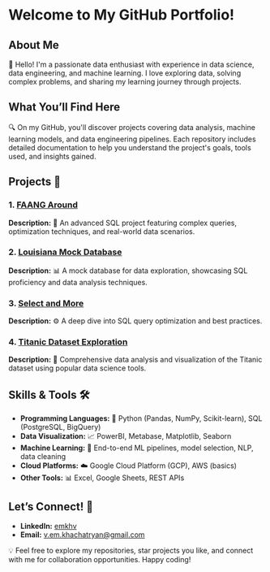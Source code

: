 # Welcome to My GitHub Portfolio!

## About Me
👋 Hello! I'm a passionate data enthusiast with experience in data science, data engineering, and machine learning. I love exploring data, solving complex problems, and sharing my learning journey through projects.

## What You’ll Find Here
🔍 On my GitHub, you'll discover projects covering data analysis, machine learning models, and data engineering pipelines. Each repository includes detailed documentation to help you understand the project's goals, tools used, and insights gained.

## Projects 🚀

### 1. [FAANG Around](https://github.com/emkhv/FAANG_around)
**Description:** 🧠 An advanced SQL project featuring complex queries, optimization techniques, and real-world data scenarios.

### 2. [Louisiana Mock Database](https://github.com/emkhv/Louisiana-mock-database)
**Description:** 📊 A mock database for data exploration, showcasing SQL proficiency and data analysis techniques.

### 3. [Select and More](https://github.com/emkhv/Select-and-more)
**Description:** ⚙️ A deep dive into SQL query optimization and best practices.

### 4. [Titanic Dataset Exploration](https://github.com/emkhv/Titanic_dataset_exploration)
**Description:** 🚢 Comprehensive data analysis and visualization of the Titanic dataset using popular data science tools.

## Skills & Tools 🛠️
- **Programming Languages:** 🐍 Python (Pandas, NumPy, Scikit-learn), SQL (PostgreSQL, BigQuery)
- **Data Visualization:** 📈 PowerBI, Metabase, Matplotlib, Seaborn
- **Machine Learning:** 🤖 End-to-end ML pipelines, model selection, NLP, data cleaning
- **Cloud Platforms:** ☁️ Google Cloud Platform (GCP), AWS (basics)
- **Other Tools:** 📊 Excel, Google Sheets, REST APIs

## Let’s Connect! 🤝
- **LinkedIn:** [emkhv](https://www.linkedin.com/in/emkhv/)
- **Email:** v.em.khachatryan@gmail.com

💡 Feel free to explore my repositories, star projects you like, and connect with me for collaboration opportunities. Happy coding!


